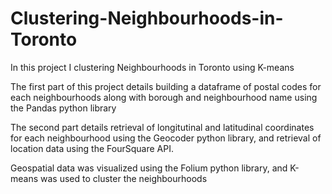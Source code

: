 # Clustering-Neighbourhoods-in-Toronto

In this project I clustering Neighbourhoods in Toronto using K-means 

The first part of this project details building a dataframe of postal codes for each neighbourhoods along with borough and neighbourhood name using the Pandas python library


The second part details retrieval of longitutinal and latitudinal coordinates for each neighbourhood using the Geocoder python library, and retrieval of location data using the FourSquare API.


Geospatial data was visualized using the Folium python library, and K-means was used to cluster the neighbourhoods

